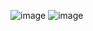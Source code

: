 ![image](https://user-images.githubusercontent.com/87648060/201121446-48442d7d-32b8-479d-9d3d-42a2dc37c8c4.png)
![image](https://user-images.githubusercontent.com/87648060/201121577-a846e609-68bf-4781-b433-77a4e6c3c55c.png)
